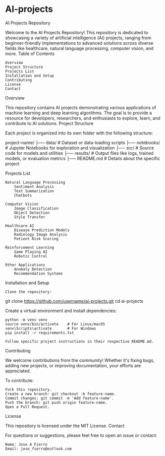 # AI-projects
AI Projects Repository

Welcome to the AI Projects Repository! This repository is dedicated to showcasing a variety of artificial intelligence (AI) projects, ranging from beginner-friendly implementations to advanced solutions across diverse fields like healthcare, natural language processing, computer vision, and more.
Table of Contents

    Overview
    Project Structure
    Projects List
    Installation and Setup
    Contributing
    License
    Contact

Overview

This repository contains AI projects demonstrating various applications of machine learning and deep learning algorithms. The goal is to provide a resource for developers, researchers, and enthusiasts to explore, learn, and contribute to AI solutions.
Project Structure

Each project is organized into its own folder with the following structure:

project-name/
├── data/            # Dataset or data-loading scripts
├── notebooks/       # Jupyter Notebooks for exploration and visualization
├── src/             # Source code for models and utilities
├── results/         # Output files like logs, trained models, or evaluation metrics
├── README.md        # Details about the specific project

Projects List

    Natural Language Processing
        Sentiment Analysis
        Text Summarization
        Chatbots

    Computer Vision
        Image Classification
        Object Detection
        Style Transfer

    Healthcare AI
        Disease Prediction Models
        Radiology Image Analysis
        Patient Risk Scoring

    Reinforcement Learning
        Game Playing AI
        Robotic Control

    Other Applications
        Anomaly Detection
        Recommendation Systems

Installation and Setup

    Clone the repository:

git clone https://github.com/username/ai-projects.git
cd ai-projects

Create a virtual environment and install dependencies:

    python -m venv venv
    source venv/bin/activate    # For Linux/macOS
    venv\Scripts\activate       # For Windows
    pip install -r requirements.txt

    Follow specific project instructions in their respective README.md.

Contributing

We welcome contributions from the community! Whether it's fixing bugs, adding new projects, or improving documentation, your efforts are appreciated.

To contribute:

    Fork this repository.
    Create a new branch: git checkout -b feature-name.
    Commit changes: git commit -m 'Add feature-name'.
    Push the branch: git push origin feature-name.
    Open a Pull Request.

License

This repository is licensed under the MIT License.
Contact

For questions or suggestions, please feel free to open an issue or contact:

    Name: Jose A Fierro
    Email: jose_fierro@outlook.com
